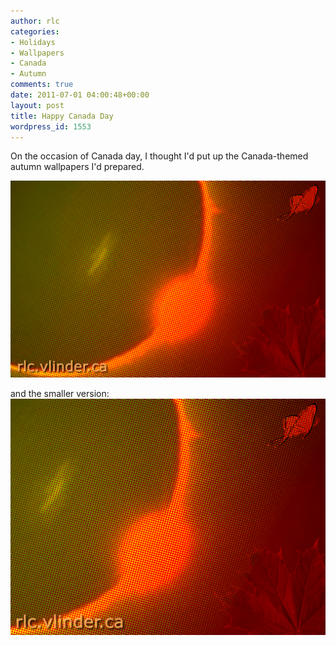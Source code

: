 ```yaml
---
author: rlc
categories:
- Holidays
- Wallpapers
- Canada
- Autumn
comments: true
date: 2011-07-01 04:00:48+00:00
layout: post
title: Happy Canada Day
wordpress_id: 1553
---
```


On the occasion of Canada day, I thought I'd put up the Canada-themed autumn wallpapers I'd prepared.

<!--more-->

[![](/assets/2011/06/autumn-wallpaper.png)](/assets/2011/06/autumn-wallpaper.png)

and the smaller version:
[![](/assets/2011/06/autumn-wallpaper-small.png)](/assets/2011/06/autumn-wallpaper-small.png)